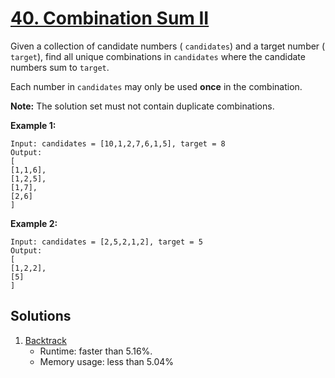 # [40. Combination Sum II](https://leetcode.com/problems/combination-sum-ii/)

Given a collection of candidate numbers ( `candidates`) and a target number ( `target`), find all unique combinations in `candidates` where the candidate numbers sum to `target`.

Each number in `candidates` may only be used **once** in the combination.

**Note:** The solution set must not contain duplicate combinations.

**Example 1:**

```
Input: candidates = [10,1,2,7,6,1,5], target = 8
Output:
[
[1,1,6],
[1,2,5],
[1,7],
[2,6]
]
```

**Example 2:**

```
Input: candidates = [2,5,2,1,2], target = 5
Output:
[
[1,2,2],
[5]
]
```

## Solutions
1. [Backtrack](./CombinationSumIi.java)
    - Runtime: faster than 5.16%.
    - Memory usage: less than 5.04%
